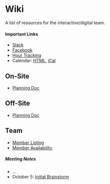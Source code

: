 # Wiki

A list of resources for the interactive/digital team.


#### Important Links

* [Slack](http://ysdn-2016.slack.com/)
* [Facebook](https://www.facebook.com/groups/interactive.ysdn16/)
* [Hour Tracking](https://docs.google.com/spreadsheets/d/19ZvF-en-KB24DpUDLeW3lAsks0yGlPbnb79wF3uDmV0/edit)
* Calendar: [HTML](https://www.google.com/calendar/ical/interactive.ysdn16%40gmail.com/public/basic.ics), [iCal](https://www.google.com/calendar/ical/interactive.ysdn16%40gmail.com/public/basic.ics)


## On-Site

* [Planning Doc](https://docs.google.com/document/d/1aDa-a2kPPcWDaRwLffFpJcxhCOuOFPmwUgbbUi6LQzU/edit)


## Off-Site

* [Planning Doc](https://docs.google.com/document/d/16vB5AxZOteWlyXSV7abTPYvYxf5QuojzzS7dVDd0_xY/edit)


## Team

* [Member Listing](https://gist.github.com/rosszurowski/f4caac9e91eb94ad0c1f)
* [Member Availability](http://doodle.com/poll/vwwrpgnvv9scif3hc5wt7v6u/admin#table)

##### Meeting Notes

* ...
* October 5: [Initial Brainstorm](https://docs.google.com/document/d/1G2Hd5g3ri2TU-dvgOGpL4ASziYh6wpC63j69Ofbtobc/edit)
